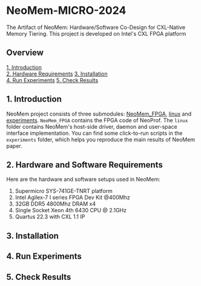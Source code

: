 # NeoMem-MICRO-2024
The Artifact of  NeoMem: Hardware/Software Co-Design for CXL-Native Memory Tiering. This project is developed on Intel's CXL FPGA platform 


## Overview


[1. Introduction](#1-introduction)  
[2. Hardware Requirements](#2-system_setup)
[3. Installation](#3-installation)  
[4. Run Experiments](#4-experiments) 
[5. Check Results](#5-checkresults)

## 1. Introduction

NeoMem project consists of three submodules: [NeoMem_FPGA](), [linux]() and [experiments](). `NeoMem_FPGA` contains the FPGA code of NeoProf. The `linux` folder contains NeoMem's host-side driver, daemon and user-space interface implementation. You can find some  click-to-run scripts in the `experiments` folder, which helps you reproduce the main results of NeoMem paper. 


## 2. Hardware and Software Requirements

Here are the hardware and software setups used in NeoMem:
1. Supermicro SYS-741GE-TNRT platform
2. Intel Agilex-7 I series FPGA Dev Kit @400Mhz
3. 32GB DDR5 4800Mhz DRAM x4
4. Single Socket Xeon 4th 6430 CPU @ 2.1GHz
5. Quartus 22.3 with CXL 1.1 IP

## 3. Installation 

## 4. Run Experiments 

## 5. Check Results
